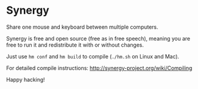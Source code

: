 Synergy
=======

Share one mouse and keyboard between multiple computers.

Synergy is free and open source (free as in free speech),
meaning you are free to run it and redistribute it with
or without changes.

Just use `hm conf` and `hm build` to compile (`./hm.sh` on
Linux and Mac).

For detailed compile instructions:
http://synergy-project.org/wiki/Compiling

Happy hacking!
